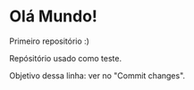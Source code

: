 # Olá Mundo!
 Primeiro repositório :)

 Repósitório usado como teste. 
 
 Objetivo dessa linha: ver no "Commit changes".
